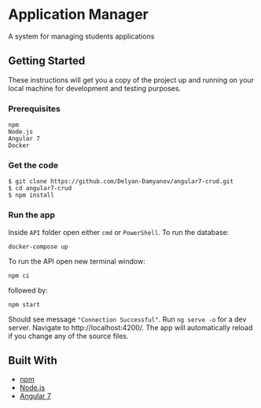 # Application Manager

A system for managing students applications

## Getting Started

These instructions will get you a copy of the project up and running on your local machine for development and testing purposes.

### Prerequisites

```
npm
Node.js
Angular 7
Docker
```

### Get the code

```
$ git clone https://github.com/Delyan-Damyanov/angular7-crud.git
$ cd angular7-crud
$ npm install
```

### Run the app

Inside `API` folder open either `cmd` or `PowerShell`. То run the database:
```
docker-compose up
```
To run the API open new terminal window:
```
npm ci
```
followed by:
```
npm start
```
Should see message `"Connection Successful"`.
Run `ng serve -o` for a dev server. Navigate to http://localhost:4200/. The app will automatically reload if you change any of the source files.

## Built With

* [npm](https://www.npmjs.com/)
* [Node.js](https://nodejs.org/en/)
* [Angular 7](https://angular.io/)
